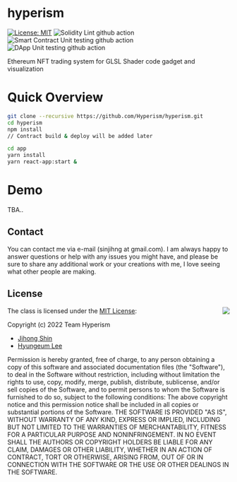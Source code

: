 # hyperism

[![License: MIT](https://img.shields.io/badge/License-MIT-yellow.svg)](https://opensource.org/licenses/MIT)
![Solidity Lint github action](https://github.com/hyperism/hyperism/actions/workflows/lint_solidity.yml/badge.svg?branch=main)
![Smart Contract Unit testing github action](https://github.com/hyperism/hyperism/actions/workflows/test_smartcontract.yml/badge.svg?branch=main)
![DApp Unit testing github action](https://github.com/hyperism/hyperism/actions/workflows/test_dapp.yml/badge.svg?branch=main)

Ethereum NFT trading system for GLSL Shader code gadget and visualization

# Quick Overview
```bash
git clone --recursive https://github.com/Hyperism/hyperism.git
cd hyperism
npm install
// Contract build & deploy will be added later

cd app
yarn install
yarn react-app:start &
```

# Demo
TBA..

## Contact

You can contact me via e-mail (sinjihng at gmail.com). I am always happy to answer questions or help with any issues you might have, and please be sure to share any additional work or your creations with me, I love seeing what other people are making.

## License
<img align="right" src="http://opensource.org/trademarks/opensource/OSI-Approved-License-100x137.png">

The class is licensed under the [MIT License](http://opensource.org/licenses/MIT):

Copyright (c) 2022 Team Hyperism
*   [Jihong Shin](https://github.com/Snowapril)
*   [Hyungeum Lee](https://github.com/leehyunk6310)

Permission is hereby granted, free of charge, to any person obtaining a copy of this software and associated documentation files (the "Software"), to deal in the Software without restriction, including without limitation the rights to use, copy, modify, merge, publish, distribute, sublicense, and/or sell copies of the Software, and to permit persons to whom the Software is furnished to do so, subject to the following conditions:
The above copyright notice and this permission notice shall be included in all copies or substantial portions of the Software.
THE SOFTWARE IS PROVIDED "AS IS", WITHOUT WARRANTY OF ANY KIND, EXPRESS OR IMPLIED, INCLUDING BUT NOT LIMITED TO THE WARRANTIES OF MERCHANTABILITY, FITNESS FOR A PARTICULAR PURPOSE AND NONINFRINGEMENT. IN NO EVENT SHALL THE AUTHORS OR COPYRIGHT HOLDERS BE LIABLE FOR ANY CLAIM, DAMAGES OR OTHER LIABILITY, WHETHER IN AN ACTION OF CONTRACT, TORT OR OTHERWISE, ARISING FROM, OUT OF OR IN CONNECTION WITH THE SOFTWARE OR THE USE OR OTHER DEALINGS IN THE SOFTWARE.
